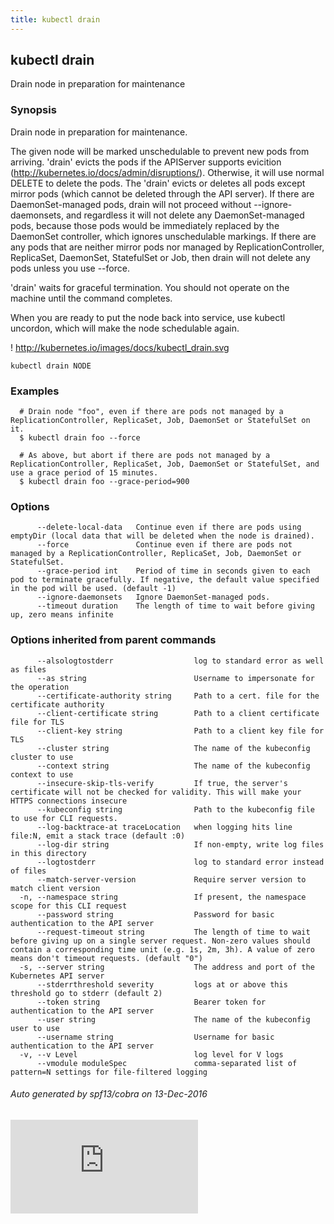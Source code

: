 ```yaml
---
title: kubectl drain
---
```


## kubectl drain

Drain node in preparation for maintenance

### Synopsis


Drain node in preparation for maintenance.

The given node will be marked unschedulable to prevent new pods from arriving. 'drain' evicts the pods if the APIServer supports evicition (http://kubernetes.io/docs/admin/disruptions/). Otherwise, it will use normal DELETE to delete the pods. The 'drain' evicts or deletes all pods except mirror pods (which cannot be deleted through the API server).  If there are DaemonSet-managed pods, drain will not proceed without --ignore-daemonsets, and regardless it will not delete any DaemonSet-managed pods, because those pods would be immediately replaced by the DaemonSet controller, which ignores unschedulable markings.  If there are any pods that are neither mirror pods nor managed by ReplicationController, ReplicaSet, DaemonSet, StatefulSet or Job, then drain will not delete any pods unless you use --force.

'drain' waits for graceful termination. You should not operate on the machine until the command completes.

When you are ready to put the node back into service, use kubectl uncordon, which will make the node schedulable again.

! http://kubernetes.io/images/docs/kubectl_drain.svg

```
kubectl drain NODE
```

### Examples

```
  # Drain node "foo", even if there are pods not managed by a ReplicationController, ReplicaSet, Job, DaemonSet or StatefulSet on it.
  $ kubectl drain foo --force
  
  # As above, but abort if there are pods not managed by a ReplicationController, ReplicaSet, Job, DaemonSet or StatefulSet, and use a grace period of 15 minutes.
  $ kubectl drain foo --grace-period=900
```

### Options

```
      --delete-local-data   Continue even if there are pods using emptyDir (local data that will be deleted when the node is drained).
      --force               Continue even if there are pods not managed by a ReplicationController, ReplicaSet, Job, DaemonSet or StatefulSet.
      --grace-period int    Period of time in seconds given to each pod to terminate gracefully. If negative, the default value specified in the pod will be used. (default -1)
      --ignore-daemonsets   Ignore DaemonSet-managed pods.
      --timeout duration    The length of time to wait before giving up, zero means infinite
```

### Options inherited from parent commands

```
      --alsologtostderr                  log to standard error as well as files
      --as string                        Username to impersonate for the operation
      --certificate-authority string     Path to a cert. file for the certificate authority
      --client-certificate string        Path to a client certificate file for TLS
      --client-key string                Path to a client key file for TLS
      --cluster string                   The name of the kubeconfig cluster to use
      --context string                   The name of the kubeconfig context to use
      --insecure-skip-tls-verify         If true, the server's certificate will not be checked for validity. This will make your HTTPS connections insecure
      --kubeconfig string                Path to the kubeconfig file to use for CLI requests.
      --log-backtrace-at traceLocation   when logging hits line file:N, emit a stack trace (default :0)
      --log-dir string                   If non-empty, write log files in this directory
      --logtostderr                      log to standard error instead of files
      --match-server-version             Require server version to match client version
  -n, --namespace string                 If present, the namespace scope for this CLI request
      --password string                  Password for basic authentication to the API server
      --request-timeout string           The length of time to wait before giving up on a single server request. Non-zero values should contain a corresponding time unit (e.g. 1s, 2m, 3h). A value of zero means don't timeout requests. (default "0")
  -s, --server string                    The address and port of the Kubernetes API server
      --stderrthreshold severity         logs at or above this threshold go to stderr (default 2)
      --token string                     Bearer token for authentication to the API server
      --user string                      The name of the kubeconfig user to use
      --username string                  Username for basic authentication to the API server
  -v, --v Level                          log level for V logs
      --vmodule moduleSpec               comma-separated list of pattern=N settings for file-filtered logging
```



###### Auto generated by spf13/cobra on 13-Dec-2016

<!-- BEGIN MUNGE: GENERATED_ANALYTICS -->
[![Analytics](https://kubernetes-site.appspot.com/UA-36037335-10/GitHub/docs/user-guide/kubectl/kubectl_drain.md?pixel)]()
<!-- END MUNGE: GENERATED_ANALYTICS -->
